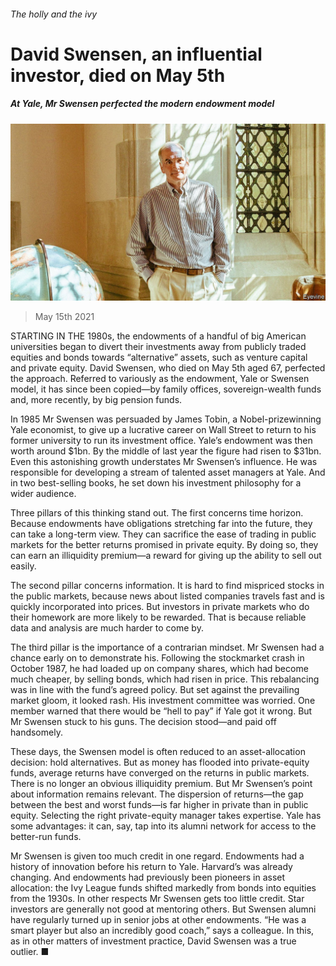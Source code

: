 ###### The holly and the ivy

# David Swensen, an influential investor, died on May 5th 

##### At Yale, Mr Swensen perfected the modern endowment model 

![image](images/20210515_fnp001.jpg) 

> May 15th 2021 

STARTING IN THE 1980s, the endowments of a handful of big American universities began to divert their investments away from publicly traded equities and bonds towards “alternative” assets, such as venture capital and private equity. David Swensen, who died on May 5th aged 67, perfected the approach. Referred to variously as the endowment, Yale or Swensen model, it has since been copied—by family offices, sovereign-wealth funds and, more recently, by big pension funds.

In 1985 Mr Swensen was persuaded by James Tobin, a Nobel-prizewinning Yale economist, to give up a lucrative career on Wall Street to return to his former university to run its investment office. Yale’s endowment was then worth around $1bn. By the middle of last year the figure had risen to $31bn. Even this astonishing growth understates Mr Swensen’s influence. He was responsible for developing a stream of talented asset managers at Yale. And in two best-selling books, he set down his investment philosophy for a wider audience.


Three pillars of this thinking stand out. The first concerns time horizon. Because endowments have obligations stretching far into the future, they can take a long-term view. They can sacrifice the ease of trading in public markets for the better returns promised in private equity. By doing so, they can earn an illiquidity premium—a reward for giving up the ability to sell out easily.

The second pillar concerns information. It is hard to find mispriced stocks in the public markets, because news about listed companies travels fast and is quickly incorporated into prices. But investors in private markets who do their homework are more likely to be rewarded. That is because reliable data and analysis are much harder to come by.

The third pillar is the importance of a contrarian mindset. Mr Swensen had a chance early on to demonstrate his. Following the stockmarket crash in October 1987, he had loaded up on company shares, which had become much cheaper, by selling bonds, which had risen in price. This rebalancing was in line with the fund’s agreed policy. But set against the prevailing market gloom, it looked rash. His investment committee was worried. One member warned that there would be “hell to pay” if Yale got it wrong. But Mr Swensen stuck to his guns. The decision stood—and paid off handsomely.

These days, the Swensen model is often reduced to an asset-allocation decision: hold alternatives. But as money has flooded into private-equity funds, average returns have converged on the returns in public markets. There is no longer an obvious illiquidity premium. But Mr Swensen’s point about information remains relevant. The dispersion of returns—the gap between the best and worst funds—is far higher in private than in public equity. Selecting the right private-equity manager takes expertise. Yale has some advantages: it can, say, tap into its alumni network for access to the better-run funds.

Mr Swensen is given too much credit in one regard. Endowments had a history of innovation before his return to Yale. Harvard’s was already changing. And endowments had previously been pioneers in asset allocation: the Ivy League funds shifted markedly from bonds into equities from the 1930s. In other respects Mr Swensen gets too little credit. Star investors are generally not good at mentoring others. But Swensen alumni have regularly turned up in senior jobs at other endowments. “He was a smart player but also an incredibly good coach,” says a colleague. In this, as in other matters of investment practice, David Swensen was a true outlier. ■

